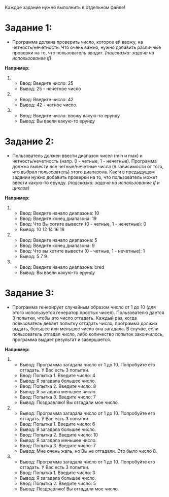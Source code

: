 Каждое задание нужно выполнить в отдельном файле!

# Задание 1:
  - Программа должна проверить число, которое ей ввожу, на четность/нечетность. Что очень важно,
    нужно добавить различные проверки на то, что пользователь вводит. *(подсказка: задача на использование if)*
  
  **Например:**
  
  1. - Ввод: Введите число: 25
     - Вывод: 25 - нечетное число
  
  2. - Ввод: Введите число: 42
     - Вывод: 42 - четное число
     
  3. - Ввод: Введите число: ввожу какую-то ерунду
     - Вывод: Вы ввели какую-то ерунду
     
     
# Задание 2:
  - Пользователь должен ввести диапазон чисел (min и max) и четность/нечетность (напр. 0 - четные, 1 - нечетные). 
    Программа должна вывести все четные/нечетные числа (в зависимости от того, что выбрал пользователь) этого диапазона.
    Как и в предыдущем задании нужно добавить проверки на то, что пользователь может ввести какую-то ерунду.
    *(подсказка: задача на использование if и циклов)*
    
  **Например:**
  
  1. - Ввод: Введите начало диапазона: 10
     - Ввод: Введите конец диапазона: 19
     - Ввод: Что Вы хотите вывести (0 - четные, 1 - нечетные): 0
     - Вывод: 10 12 14 16 18
     
  2. - Ввод: Введите начало диапазона: 5
     - Ввод: Введите конец диапазона: 9
     - Ввод: Что вы хотите вывести (0 - четные, 1 - нечетные): 1
     - Вывод: 5 7 9
     
  3. - Ввод: Введите начало диапазона: bred
     - Вывод: Вы ввели какую-то ерунду

# Задание 3:
  - Программа генерирует случайным образом число от 1 до 10 (для этого используется генератор простых чисел). Пользователю
    дается 3 попытки, чтобы это число отгадать. Каждый раз, когда пользователь делает попытку отгадать число, программа должна
    выдать, большее или меньшее число она загадала. В случае, если пользователь отгадал число, либо количество попыток закончилось,
    программа выдает результат и завершается.
    
  **Например:**
  
  1. - Вывод: Программа загадала число от 1 до 10. Попробуйте его отгадать. У Вас есть 3 попытки.
     - Ввод:  Попытка 1. Введите число: 4
     - Вывод: Я загадала большее число.
     - Ввод:  Попытка 2. Введите число: 8
     - Вывод: Я загадала меньшее число.
     - Ввод:  Попытка 3. Введите число: 7
     - Вывод: Поздравляю! Вы отгадали мое число.
  
  2. - Вывод: Программа загадала число от 1 до 10. Попробуйте его отгадать. У Вас есть 3 попытки.
     - Ввод:  Попытка 1. Введите число: 6
     - Вывод: Я загадала большее число.
     - Ввод:  Попытка 2. Введите число: 10
     - Вывод: Я загадала меньшее число.
     - Ввод:  Попытка 3. Введите число: 7
     - Вывод: Мне очень жаль, но Вы не отгадали. Это было число 8.

  3. - Вывод: Программа загадала число от 1 до 10. Попробуйте его отгадать. У Вас есть 3 попытки.
     - Ввод:  Попытка 1. Введите число: 3
     - Вывод: Я загадала большее число.
     - Ввод:  Попытка 2. Введите число: 5
     - Вывод: Поздравляю! Вы отгадали мое число.

